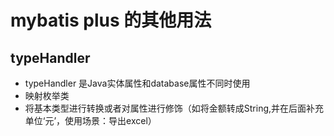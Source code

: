 # mybatis plus 的其他用法

## typeHandler
- typeHandler 是Java实体属性和database属性不同时使用
- 映射枚举类
- 将基本类型进行转换或者对属性进行修饰（如将金额转成String,并在后面补充单位‘元’，使用场景：导出excel）

